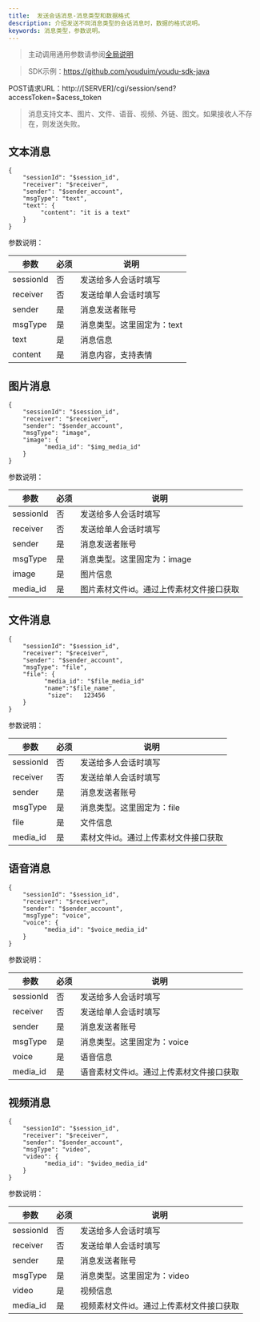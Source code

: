 ```yaml
---
title:  发送会话消息-消息类型和数据格式
description: 介绍发送不同消息类型的会话消息时，数据的格式说明。
keywords: 消息类型，参数说明。
---
```


> 主动调用通用参数请参阅[全局说明](c01_00002.html#_2)

> SDK示例：https://github.com/youduim/youdu-sdk-java

POST请求URL：http://[SERVER]/cgi/session/send?accessToken=$acess_token

> 消息支持文本、图片、文件、语音、视频、外链、图文。如果接收人不存在，则发送失败。

## 文本消息

```
{
    "sessionId": "$session_id",
    "receiver": "$receiver",
    "sender": "$sender_account",
    "msgType": "text",
    "text": {
         "content": "it is a text"
    }
}
```

参数说明：

| 参数      | 必须 | 说明                       |
| --------- | ---- | -------------------------- |
| sessionId | 否   | 发送给多人会话时填写       |
| receiver  | 否   | 发送给单人会话时填写       |
| sender    | 是   | 消息发送者账号             |
| msgType   | 是   | 消息类型。这里固定为：text |
| text      | 是   | 消息信息                   |
| content   | 是   | 消息内容，支持表情         |

## 图片消息

```
{
    "sessionId": "$session_id",
    "receiver": "$receiver",
    "sender": "$sender_account",
    "msgType": "image",
    "image": {
          "media_id": "$img_media_id"
    }
}
```

参数说明：

| 参数      | 必须 | 说明                                     |
| --------- | ---- | ---------------------------------------- |
| sessionId | 否   | 发送给多人会话时填写                     |
| receiver  | 否   | 发送给单人会话时填写                     |
| sender    | 是   | 消息发送者账号                           |
| msgType   | 是   | 消息类型。这里固定为：image              |
| image     | 是   | 图片信息                                 |
| media_id  | 是   | 图片素材文件id。通过上传素材文件接口获取 |

## 文件消息

```
{
    "sessionId": "$session_id",
    "receiver": "$receiver",
    "sender": "$sender_account",
    "msgType": "file",
    "file": {
          "media_id": "$file_media_id"
          "name":"$file_name",
           "size":   123456
    }
}
```

参数说明：

| 参数      | 必须 | 说明                                 |
| --------- | ---- | ------------------------------------ |
| sessionId | 否   | 发送给多人会话时填写                 |
| receiver  | 否   | 发送给单人会话时填写                 |
| sender    | 是   | 消息发送者账号                       |
| msgType   | 是   | 消息类型。这里固定为：file           |
| file      | 是   | 文件信息                             |
| media_id  | 是   | 素材文件id。通过上传素材文件接口获取 |

## 语音消息

```
{
    "sessionId": "$session_id",
    "receiver": "$receiver",
    "sender": "$sender_account",
    "msgType": "voice",
    "voice": {
          "media_id": "$voice_media_id"
    }
}
```

参数说明：

| 参数      | 必须 | 说明                                     |
| --------- | ---- | ---------------------------------------- |
| sessionId | 否   | 发送给多人会话时填写                     |
| receiver  | 否   | 发送给单人会话时填写                     |
| sender    | 是   | 消息发送者账号                           |
| msgType   | 是   | 消息类型。这里固定为：voice              |
| voice     | 是   | 语音信息                                 |
| media_id  | 是   | 语音素材文件id。通过上传素材文件接口获取 |

## 视频消息

```
{
    "sessionId": "$session_id",
    "receiver": "$receiver",
    "sender": "$sender_account",
    "msgType": "video",
    "video": {
          "media_id": "$video_media_id"
    }
}
```

参数说明：

| 参数      | 必须 | 说明                                     |
| --------- | ---- | ---------------------------------------- |
| sessionId | 否   | 发送给多人会话时填写                     |
| receiver  | 否   | 发送给单人会话时填写                     |
| sender    | 是   | 消息发送者账号                           |
| msgType   | 是   | 消息类型。这里固定为：video              |
| video     | 是   | 视频信息                                 |
| media_id  | 是   | 视频素材文件id。通过上传素材文件接口获取 |

